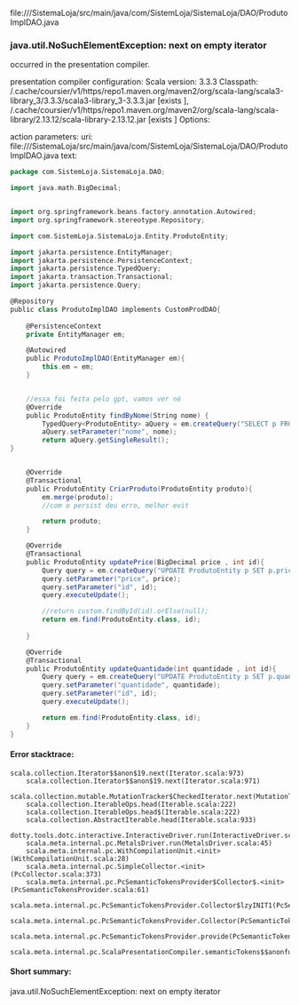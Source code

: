 file://<WORKSPACE>/SistemaLoja/src/main/java/com/SistemLoja/SistemaLoja/DAO/ProdutoImplDAO.java
### java.util.NoSuchElementException: next on empty iterator

occurred in the presentation compiler.

presentation compiler configuration:
Scala version: 3.3.3
Classpath:
<HOME>/.cache/coursier/v1/https/repo1.maven.org/maven2/org/scala-lang/scala3-library_3/3.3.3/scala3-library_3-3.3.3.jar [exists ], <HOME>/.cache/coursier/v1/https/repo1.maven.org/maven2/org/scala-lang/scala-library/2.13.12/scala-library-2.13.12.jar [exists ]
Options:



action parameters:
uri: file://<WORKSPACE>/SistemaLoja/src/main/java/com/SistemLoja/SistemaLoja/DAO/ProdutoImplDAO.java
text:
```scala
package com.SistemLoja.SistemaLoja.DAO;

import java.math.BigDecimal;


import org.springframework.beans.factory.annotation.Autowired;
import org.springframework.stereotype.Repository;

import com.SistemLoja.SistemaLoja.Entity.ProdutoEntity;

import jakarta.persistence.EntityManager;
import jakarta.persistence.PersistenceContext;
import jakarta.persistence.TypedQuery;
import jakarta.transaction.Transactional;
import jakarta.persistence.Query;

@Repository
public class ProdutoImplDAO implements CustomProdDAO{
     
    @PersistenceContext
    private EntityManager em;

    @Autowired
    public ProdutoImplDAO(EntityManager em){
        this.em = em;
    }


    //essa foi feita pelo gpt, vamos ver né 
    @Override
    public ProdutoEntity findByNome(String nome) {
        TypedQuery<ProdutoEntity> aQuery = em.createQuery("SELECT p FROM ProdutoEntity p WHERE p.nome = :nome", ProdutoEntity.class);
        aQuery.setParameter("nome", nome);
        return aQuery.getSingleResult();
}


    @Override
    @Transactional
    public ProdutoEntity CriarProduto(ProdutoEntity produto){
        em.merge(produto); 
        //com o persist deu erro, melhor evit

        return produto;
    }

    @Override
    @Transactional
    public ProdutoEntity updatePrice(BigDecimal price , int id){
        Query query = em.createQuery("UPDATE ProdutoEntity p SET p.price = :price WHERE p.id = :id");
        query.setParameter("price", price);
        query.setParameter("id", id);
        query.executeUpdate();

        //return custom.findById(id).orElse(null);
        return em.find(ProdutoEntity.class, id);
        
    }

    @Override
    @Transactional
    public ProdutoEntity updateQuantidade(int quantidade , int id){
        Query query = em.createQuery("UPDATE ProdutoEntity p SET p.quantidade = :quantidade WHERE id = :id");
        query.setParameter("quantidade", quantidade);
        query.setParameter("id", id);
        query.executeUpdate();

        return em.find(ProdutoEntity.class, id);
    }
}
```



#### Error stacktrace:

```
scala.collection.Iterator$$anon$19.next(Iterator.scala:973)
	scala.collection.Iterator$$anon$19.next(Iterator.scala:971)
	scala.collection.mutable.MutationTracker$CheckedIterator.next(MutationTracker.scala:76)
	scala.collection.IterableOps.head(Iterable.scala:222)
	scala.collection.IterableOps.head$(Iterable.scala:222)
	scala.collection.AbstractIterable.head(Iterable.scala:933)
	dotty.tools.dotc.interactive.InteractiveDriver.run(InteractiveDriver.scala:168)
	scala.meta.internal.pc.MetalsDriver.run(MetalsDriver.scala:45)
	scala.meta.internal.pc.WithCompilationUnit.<init>(WithCompilationUnit.scala:28)
	scala.meta.internal.pc.SimpleCollector.<init>(PcCollector.scala:373)
	scala.meta.internal.pc.PcSemanticTokensProvider$Collector$.<init>(PcSemanticTokensProvider.scala:61)
	scala.meta.internal.pc.PcSemanticTokensProvider.Collector$lzyINIT1(PcSemanticTokensProvider.scala:61)
	scala.meta.internal.pc.PcSemanticTokensProvider.Collector(PcSemanticTokensProvider.scala:61)
	scala.meta.internal.pc.PcSemanticTokensProvider.provide(PcSemanticTokensProvider.scala:90)
	scala.meta.internal.pc.ScalaPresentationCompiler.semanticTokens$$anonfun$1(ScalaPresentationCompiler.scala:117)
```
#### Short summary: 

java.util.NoSuchElementException: next on empty iterator